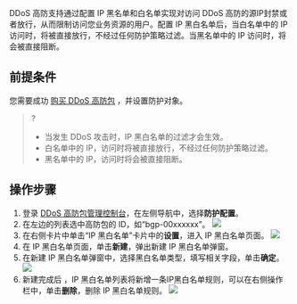 
DDoS 高防支持通过配置 IP 黑名单和白名单实现对访问 DDoS 高防的源IP封禁或者放行，从而限制访问您业务资源的用户。配置 IP 黑白名单后，当白名单中的 IP 访问时，将被直接放行，不经过任何防护策略过滤。当黑名单中的 IP 访问时，将会被直接阻断。

## 前提条件
您需要成功 [购买 DDoS 高防包](https://cloud.tencent.com/document/product/1021/43894) ，并设置防护对象。
>?
>- 当发生 DDoS 攻击时，IP 黑白名单的过滤才会生效。
>  - 白名单中的 IP，访问时将被直接放行，不经过任何防护策略过滤。
>  - 黑名单中的 IP，访问时将会被直接阻断。


## 操作步骤
1. 登录 [DDoS 高防包管理控制台](https://console.cloud.tencent.com/ddos/antiddos-native/package)，在左侧导航中，选择**防护配置**。
2. 在左边的列表选中高防包的 ID，如“bgp-00xxxxxx”。
![](https://main.qcloudimg.com/raw/14cdcd8cde40c25e6b4199f45742e270.png)
3. 在右侧卡片中单击“IP 黑白名单”卡片中的**设置**，进入 IP 黑白名单页面。
![](https://main.qcloudimg.com/raw/f90d0ce30e3450ea5e913c8d4e88744e.png)
4. 在 IP 黑白名单页面，单击**新建**，弹出新建 IP 黑白名单弹窗。
5. 在新建 IP 黑白名单弹窗中，选择黑白名单类型，填写相关字段，单击**确定**。
![](https://main.qcloudimg.com/raw/895f261af0e122f59b5b0e57bcaf76ce.png)
6. 新建完成后 ，IP 黑白名单列表将新增一条IP黑白名单规则，可以在右侧操作栏中，单击**删除**，删除 IP 黑白名单规则。
![](https://main.qcloudimg.com/raw/2c6b76e78ed585f1040586d4f2e3fba5.png)

